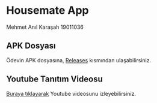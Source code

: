 # Housemate App
Mehmet Anıl Karaşah
19011036

## APK Dosyası
Ödevin APK dosyasına, [Releases](https://github.com/anilkarasah/HousemateApp/releases) kısmından ulaşabilirsiniz.

## Youtube Tanıtım Videosu
[Buraya tıklayarak](https://youtu.be/V5xLkXJGjCw) Youtube videosunu izleyebilirsiniz.
